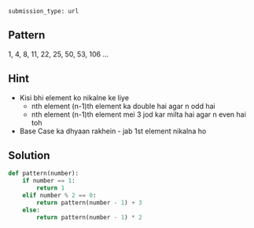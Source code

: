 ```ngMeta
submission_type: url
```
## Pattern
1, 4, 8, 11, 22, 25, 50, 53, 106 ...

## Hint
- Kisi bhi element ko nikalne ke liye
    - nth element (n-1)th element ka double hai agar n odd hai
    - nth element (n-1)th element mei 3 jod kar milta hai agar n even hai toh
- Base Case ka dhyaan rakhein - jab 1st element nikalna ho

## Solution
```python
def pattern(number):
    if number == 1:
        return 1
    elif number % 2 == 0:
        return pattern(number - 1) + 3
    else:
        return pattern(number - 1) * 2
```





